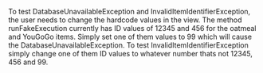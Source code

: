 To test DatabaseUnavailableException and InvalidItemIdentifierException, 
the user needs to change the hardcode values in the view. The method
runFakeExecution currently has ID values of 12345 and 456 for the oatmeal
and YouGoGo items. Simply set one of them values to 99 which will cause 
the DatabaseUnavailableException. To test InvalidItemIdentifierException
simply change one of them ID values to whatever number thats not
12345, 456 and 99.
